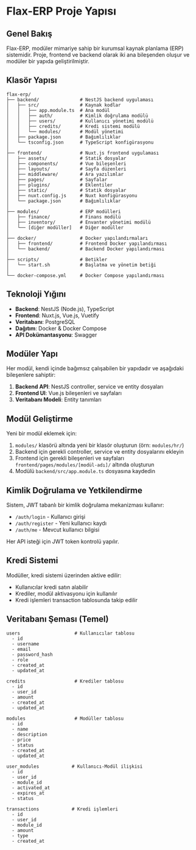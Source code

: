 # Flax-ERP Proje Yapısı

## Genel Bakış

Flax-ERP, modüler mimariye sahip bir kurumsal kaynak planlama (ERP) sistemidir. Proje, frontend ve backend olarak iki ana bileşenden oluşur ve modüler bir yapıda geliştirilmiştir.

## Klasör Yapısı

```
flax-erp/
├── backend/               # NestJS backend uygulaması
│   ├── src/               # Kaynak kodlar
│   │   ├── app.module.ts  # Ana modül
│   │   ├── auth/          # Kimlik doğrulama modülü
│   │   ├── users/         # Kullanıcı yönetimi modülü
│   │   ├── credits/       # Kredi sistemi modülü
│   │   └── modules/       # Modül yönetimi
│   ├── package.json       # Bağımlılıklar
│   └── tsconfig.json      # TypeScript konfigürasyonu
│
├── frontend/              # Nuxt.js frontend uygulaması
│   ├── assets/            # Statik dosyalar
│   ├── components/        # Vue bileşenleri
│   ├── layouts/           # Sayfa düzenleri
│   ├── middleware/        # Ara yazılımlar
│   ├── pages/             # Sayfalar
│   ├── plugins/           # Eklentiler
│   ├── static/            # Statik dosyalar
│   ├── nuxt.config.js     # Nuxt konfigürasyonu
│   └── package.json       # Bağımlılıklar
│
├── modules/               # ERP modülleri
│   ├── finance/           # Finans modülü
│   ├── inventory/         # Envanter yönetimi modülü
│   └── [diğer modüller]   # Diğer modüller
│
├── docker/                # Docker yapılandırmaları
│   ├── frontend/          # Frontend Docker yapılandırması
│   └── backend/           # Backend Docker yapılandırması
│
├── scripts/               # Betikler
│   └── start.sh           # Başlatma ve yönetim betiği
│
└── docker-compose.yml     # Docker Compose yapılandırması
```

## Teknoloji Yığını

- **Backend**: NestJS (Node.js), TypeScript
- **Frontend**: Nuxt.js, Vue.js, Vuetify
- **Veritabanı**: PostgreSQL
- **Dağıtım**: Docker & Docker Compose
- **API Dokümantasyonu**: Swagger

## Modüler Yapı

Her modül, kendi içinde bağımsız çalışabilen bir yapıdadır ve aşağıdaki bileşenlere sahiptir:

1. **Backend API**: NestJS controller, service ve entity dosyaları
2. **Frontend UI**: Vue.js bileşenleri ve sayfaları
3. **Veritabanı Modeli**: Entity tanımları

## Modül Geliştirme

Yeni bir modül eklemek için:

1. `modules/` klasörü altında yeni bir klasör oluşturun (örn: `modules/hr/`)
2. Backend için gerekli controller, service ve entity dosyalarını ekleyin
3. Frontend için gerekli bileşenleri ve sayfaları `frontend/pages/modules/[modül-adı]/` altında oluşturun
4. Modülü `backend/src/app.module.ts` dosyasına kaydedin

## Kimlik Doğrulama ve Yetkilendirme

Sistem, JWT tabanlı bir kimlik doğrulama mekanizması kullanır:

- `/auth/login` - Kullanıcı girişi
- `/auth/register` - Yeni kullanıcı kaydı
- `/auth/me` - Mevcut kullanıcı bilgisi

Her API isteği için JWT token kontrolü yapılır.

## Kredi Sistemi

Modüller, kredi sistemi üzerinden aktive edilir:

- Kullanıcılar kredi satın alabilir
- Krediler, modül aktivasyonu için kullanılır
- Kredi işlemleri transaction tablosunda takip edilir

## Veritabanı Şeması (Temel)

```
users                    # Kullanıcılar tablosu
  - id
  - username
  - email
  - password_hash
  - role
  - created_at
  - updated_at

credits                  # Krediler tablosu
  - id
  - user_id
  - amount
  - created_at
  - updated_at

modules                  # Modüller tablosu
  - id
  - name
  - description
  - price
  - status
  - created_at
  - updated_at

user_modules            # Kullanıcı-Modül ilişkisi
  - id
  - user_id
  - module_id
  - activated_at
  - expires_at
  - status

transactions            # Kredi işlemleri
  - id
  - user_id
  - module_id
  - amount
  - type
  - created_at
```

